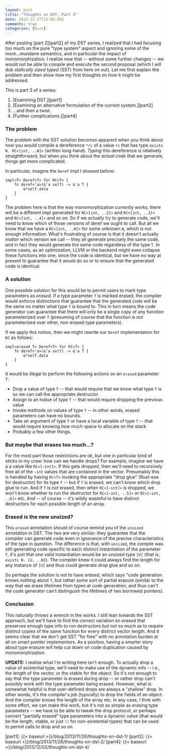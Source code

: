 ```yaml
---
layout: post
title: "Thoughts on DST, Part 3"
date: 2013-11-27T15:06:00Z
comments: true
categories: [Rust]
---
```


After posting [part 2][part2] of my DST series, I realized that I had
focusing too much on the pure "type system" aspect and ignoring some
of the more...mundane semantics, and in particular the impact of
monomorphization. I realize now that -- without some further changes
-- we would not be able to compile and execute the second proposal
(which I will dub *statically sized typed* (SST) from here on
out). Let me first explain the problem and then show how my first
thoughts on how it might be addressed.

This is part 3 of a series:

1. [Examining DST.][part1]
2. [Examining an alternative formulation of the current system.][part2]
3. ...and then a twist.
4. [Further complications.][part4]

<!-- more -->

### The problem

The problem with the SST solution becomes apparent when you think
about how you would compile a dereference `*rc` of a value `rc` that
has type `exists N. RC<[int, ..N]>` (written long-hand). *Typing* this
dereference is relatively straightforward, but when you think about
the *actual code* that we generate, things get more complicated.

In particular, imagine the `Deref` impl I showed before:

    impl<T> Deref<T> for RC<T> {
        fn deref<'a>(&'a self) -> &'a T {
            &*self.data
        }
    }

The problem here is that the way monomorphization currently works,
there will be a different impl generated for `RC<[int, ..2]>` and
`RC<[int, ..3]>` and `RC<[int, ..4]>` and so on. So if we actually try
to generate code, we'll need to know which of those versions of deref
we ought to call. But all we know that we have a `RC<[int, ..N]>` for
some unknown `N`, which is not enough information. What's frustrating
of course is that it doesn't actually *matter* which version we call
-- they all generate precisely the same code, and in fact they would
generate the same code regardless of the type `T`. In some cases, as
an optimization, LLVM or the backend might even collapse these
functions into one, since the code is identical, but we have no way at
present to guarantee that it would do so or to ensure that the
generated code is identical.

### A solution

One possible solution for this would be to permit users to mark type
parameters as *erased*. If a type parameter `T` is marked erased, the
compiler would enforce distinctions that guarantee that the generated
code will be the same no matter what type `T` is bound to. This in
turn means the code generator can guarantee that there will only be a
single copy of any function parameterized over `T` (presuming of
course that the function is not parameterized over other, non-erased
type parameters).

If we apply this notion, then we might rewrite our `Deref`
implementation for `RC` as follows:

    impl<erased T> Deref<T> for RC<T> {
        fn deref<'a>(&'a self) -> &'a T {
            &*self.data
        }
    }

It would be illegal to perform the following actions on an `erased` parameter `T`:

- Drop a value of type `T` -- that would require that we know what type `T` is
  so we can call the appropriate destructor.
- Assign to an lvalue of type `T` -- that would require dropping the previous
  value
- Invoke methods on values of type `T` -- in other words, erased parameters can
  have no bounds.
- Take an argument of type `T` or have a local variable of type `T` -- that would
  require knowing how much space to allocate on the stack
- Probably a few other things.

### But maybe that erases too much...?

For the most part those restrictions are ok, but one in particular
kind of sticks in my craw: how can we handle drops? For example,
imagine we have a a value like `RC<[~int]>`. If this gets dropped,
then we'll need to recursively free all of the `~int` values that are
contained in the vector. Presumably this is handled by having `RC<T>`
invoking the appropriate "drop glue" (Rust-ese for destructor) for its
type `T` -- but if `T` is erased, we can't know which drop glue to
run.  And if `T` is *not* erased, then when `RC<[~int]>` is dropped,
we won't know whether to run the destructor for `RC<[~int, ..5]>` or
`RC<[~int, ..6]>` etc. *And* -- of course -- it's wildly wasteful to have
distinct destructors for each possible length of an array.

### Erased is the new unsized?

This `erased` annotation should of course remind you of the `unsized`
annotation in DST. The two are very similar: they guarantee that the
compiler can generate code even in ignorance of the precise
characteristics of the type in question. The difference is that, with
`unsized`, the compile was still generating code specific to each
distinct instantiation of the parameter `T`, it's just that one valid
instantiation would be an unsized type `[U]` (that is, `exists
N. [U, ..N]`). The compiler knew it could always find the length for
any instance of `[U]` and thus could generate drop glue and so on.

So perhaps the solution is not to have *erased*, which says "code
generation knows *nothing* about `T`, but rather some sort of partial
erasure (similar to the way that we erase lifetimes from types at code
generation, and thus can't the code generator can't distinguish the
lifetimes of two borrowed pointers).

### Conclusion

This naturally throws a wrench in the works. I still lean towards the
SST approach, but we'll have to find the correct variation on *erased*
that preserves enough type info to run destructors but not so much as
to require distinct copies of the same function for every distinct
vector length. And it seems clear that we don't get SST "for free"
with no annotation burden at all on smart pointer implementors. As a
positive, having a smarter story about type erasure will help cut down
on code duplication caused by monomorphization.

**UPDATE:** I realize what I'm writing here isn't enough. To actually
drop a value of existential type, we'll need to make use of the
dynamic info -- i.e., the length of the vector, or the vtable for the
object.  So it's not enough to say that the type parameter is erased
during drop -- or rather drop can't possibly work with the type
parameter being erased. However, what is somewhat helpful is that
user-defined drops are always a "shallow" drop. In other words, it's
the compiler's job (typically) to drop the fields of an object. And
the compiler knows the length of the array etc. In any case, I thnk
with some effort, we can make this work, but it's not as simple as
erasing type parameters -- we have to be able to tweak the drop
protocol, or perhaps convert "partially erased" type parameters into a
dynamic value (that would be the length, vtable, or just `()` for
non-existential types) that can be used to permit calls to drop and so
on.

[part1]: {{< baseurl >}}/blog/2013/11/26/thoughts-on-dst-1/
[part2]: {{< baseurl >}}/blog/2013/11/26/thoughts-on-dst-2/
[part4]: {{< baseurl >}}/blog/2013/12/02/thoughts-on-dst-4/

